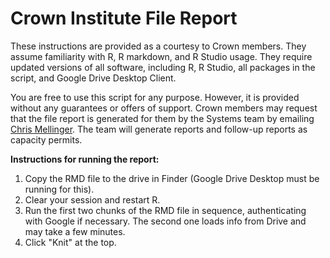 # Crown Institute File Report

These instructions are provided as a courtesy to Crown members. They assume familiarity with R, R markdown, and R Studio usage. They require updated versions of all software, including R, R Studio, all packages in the script, and Google Drive Desktop Client.

You are free to use this script for any purpose. However, it is provided without any guarantees or offers of support. Crown members may request that the file report is generated for them by the Systems team by emailing [Chris Mellinger](christopher.mellinger@colorado.edu?subject=File%20Report%20Request). The team will generate reports and follow-up reports as capacity permits.

**Instructions for running the report:**

1. Copy the RMD file to the drive in Finder (Google Drive Desktop must be running for this).
2. Clear your session and restart R.
3. Run the first two chunks of the RMD file in sequence, authenticating with Google if necessary. The second one loads info from Drive and may take a few minutes.
4. Click "Knit" at the top.
